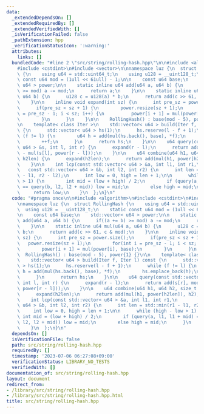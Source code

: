 ```yaml
---
data:
  _extendedDependsOn: []
  _extendedRequiredBy: []
  _extendedVerifiedWith: []
  _isVerificationFailed: false
  _pathExtension: hpp
  _verificationStatusIcon: ':warning:'
  attributes:
    links: []
  bundledCode: "#line 2 \"src/string/rolling-hash.hpp\"\n\n#include <algorithm>\n\
    #include <cstdint>\n#include <vector>\n\nnamespace luz {\n  struct RollingHash\
    \ {\n    using u64 = std::uint64_t;\n    using u128 = __uint128_t;\n    static\
    \ const u64 mod = (1ull << 61ull) - 1;\n\n    const u64 base;\n    std::vector<\
    \ u64 > power;\n\n    static inline u64 add(u64 a, u64 b) {\n      if((a += b)\
    \ >= mod) a -= mod;\n      return a;\n    }\n\n    static inline u64 mul(u64 a,\
    \ u64 b) {\n      u128 c = u128(a) * b;\n      return add(c >> 61, c & mod);\n\
    \    }\n\n    inline void expand(int sz) {\n      int pre_sz = power.size();\n\
    \      if(pre_sz < sz + 1) {\n        power.resize(sz + 1);\n        for(int i\
    \ = pre_sz - 1; i < sz; i++) {\n          power[i + 1] = mul(power[i], base);\n\
    \        }\n      }\n    }\n\n    RollingHash() : base(mod - 5), power{1} {}\n\
    \n    template< class Iter >\n    std::vector< u64 > build(Iter f, Iter l) const\
    \ {\n      std::vector< u64 > hs(1);\n      hs.reserve(l - f + 1);\n      while\
    \ (f != l) {\n        u64 h = add(mul(hs.back(), base), *f);\n        hs.emplace_back(h);\n\
    \        ++f;\n      }\n      return hs;\n    }\n\n    u64 query(const std::vector<\
    \ u64 > &s, int l, int r) {\n      expand(r - l);\n      return add(s[r], mod\
    \ - mul(s[l], power[r - l]));\n    }\n\n    u64 combine(u64 h1, u64 h2, size_t\
    \ h2len) {\n      expand(h2len);\n      return add(mul(h1, power[h2len]), h2);\n\
    \    }\n\n    int lcp(const std::vector< u64 > &a, int l1, int r1,\n         \
    \   const std::vector< u64 > &b, int l2, int r2) {\n      int len = std::min(r1\
    \ - l1, r2 - l2);\n      int low = 0, high = len + 1;\n\n      while (high - low\
    \ > 1) {\n        int mid = (low + high) / 2;\n        if (query(a, l1, l1 + mid)\
    \ == query(b, l2, l2 + mid)) low = mid;\n        else high = mid;\n      }\n \
    \     return low;\n    }\n  };\n}\n"
  code: "#pragma once\n\n#include <algorithm>\n#include <cstdint>\n#include <vector>\n\
    \nnamespace luz {\n  struct RollingHash {\n    using u64 = std::uint64_t;\n  \
    \  using u128 = __uint128_t;\n    static const u64 mod = (1ull << 61ull) - 1;\n\
    \n    const u64 base;\n    std::vector< u64 > power;\n\n    static inline u64\
    \ add(u64 a, u64 b) {\n      if((a += b) >= mod) a -= mod;\n      return a;\n\
    \    }\n\n    static inline u64 mul(u64 a, u64 b) {\n      u128 c = u128(a) *\
    \ b;\n      return add(c >> 61, c & mod);\n    }\n\n    inline void expand(int\
    \ sz) {\n      int pre_sz = power.size();\n      if(pre_sz < sz + 1) {\n     \
    \   power.resize(sz + 1);\n        for(int i = pre_sz - 1; i < sz; i++) {\n  \
    \        power[i + 1] = mul(power[i], base);\n        }\n      }\n    }\n\n  \
    \  RollingHash() : base(mod - 5), power{1} {}\n\n    template< class Iter >\n\
    \    std::vector< u64 > build(Iter f, Iter l) const {\n      std::vector< u64\
    \ > hs(1);\n      hs.reserve(l - f + 1);\n      while (f != l) {\n        u64\
    \ h = add(mul(hs.back(), base), *f);\n        hs.emplace_back(h);\n        ++f;\n\
    \      }\n      return hs;\n    }\n\n    u64 query(const std::vector< u64 > &s,\
    \ int l, int r) {\n      expand(r - l);\n      return add(s[r], mod - mul(s[l],\
    \ power[r - l]));\n    }\n\n    u64 combine(u64 h1, u64 h2, size_t h2len) {\n\
    \      expand(h2len);\n      return add(mul(h1, power[h2len]), h2);\n    }\n\n\
    \    int lcp(const std::vector< u64 > &a, int l1, int r1,\n            const std::vector<\
    \ u64 > &b, int l2, int r2) {\n      int len = std::min(r1 - l1, r2 - l2);\n \
    \     int low = 0, high = len + 1;\n\n      while (high - low > 1) {\n       \
    \ int mid = (low + high) / 2;\n        if (query(a, l1, l1 + mid) == query(b,\
    \ l2, l2 + mid)) low = mid;\n        else high = mid;\n      }\n      return low;\n\
    \    }\n  };\n}\n"
  dependsOn: []
  isVerificationFile: false
  path: src/string/rolling-hash.hpp
  requiredBy: []
  timestamp: '2023-07-06 06:27:08+09:00'
  verificationStatus: LIBRARY_NO_TESTS
  verifiedWith: []
documentation_of: src/string/rolling-hash.hpp
layout: document
redirect_from:
- /library/src/string/rolling-hash.hpp
- /library/src/string/rolling-hash.hpp.html
title: src/string/rolling-hash.hpp
---
```

